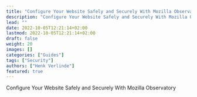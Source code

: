 ```yaml
---
title: "Configure Your Website Safely and Securely With Mozilla Observatory"
description: "Configure Your Website Safely and Securely With Mozilla Observatory"
lead: ""
date: 2022-10-05T12:21:14+02:00
lastmod: 2022-10-05T12:21:14+02:00
draft: false
weight: 20
images: []
categories: ["Guides"]
tags: ["Security"]
authors: ["Henk Verlinde"]
featured: true
---
```


Configure Your Website Safely and Securely With Mozilla Observatory
